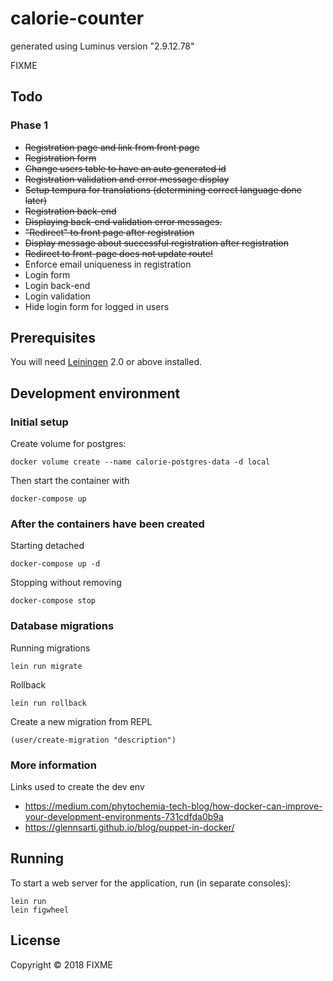 # calorie-counter

generated using Luminus version "2.9.12.78"

FIXME

## Todo

### Phase 1
- ~~Registration page and link from front page~~
- ~~Registration form~~
- ~~Change users table to have an auto generated id~~
- ~~Registration validation and error message display~~
- ~~Setup tempura for translations (determining correct language done later)~~
- ~~Registration back-end~~
- ~~Displaying back-end validation error messages.~~
- ~~"Redirect" to front page after registration~~
- ~~Display message about successful registration after registration~~
- ~~Redirect to front-page does not update route!~~
- Enforce email uniqueness in registration
- Login form
- Login back-end
- Login validation
- Hide login form for logged in users

## Prerequisites

You will need [Leiningen][1] 2.0 or above installed.

[1]: https://github.com/technomancy/leiningen

## Development environment

### Initial setup

Create volume for postgres:
    
    docker volume create --name calorie-postgres-data -d local 

Then start the container with

    docker-compose up

### After the containers have been created

Starting detached

    docker-compose up -d
    
Stopping without removing

    docker-compose stop

### Database migrations

Running migrations

    lein run migrate

Rollback

    lein run rollback

Create a new migration from REPL

    (user/create-migration "description")

### More information

Links used to create the dev env

- https://medium.com/phytochemia-tech-blog/how-docker-can-improve-your-development-environments-731cdfda0b9a
- https://glennsarti.github.io/blog/puppet-in-docker/

## Running

To start a web server for the application, run (in separate consoles):

    lein run 
    lein figwheel

## License

Copyright © 2018 FIXME
